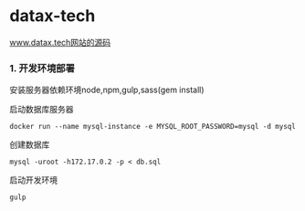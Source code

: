 # datax-tech
www.datax.tech网站的源码



### 1. 开发环境部署

安装服务器依赖环境node,npm,gulp,sass(gem install)

启动数据库服务器

```
docker run --name mysql-instance -e MYSQL_ROOT_PASSWORD=mysql -d mysql 
```
创建数据库

```
mysql -uroot -h172.17.0.2 -p < db.sql
```

启动开发环境

```
gulp
```